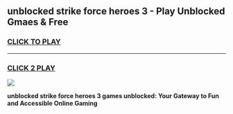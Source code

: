 
## unblocked strike force heroes 3 - Play Unblocked Gmaes & Free
<h3>
<a href="https://news.freeplayer.one?title=unblocked_strike_force_heroes_3&ref=16F">CLICK TO PLAY</a></h3>
<hr>

<h3>
<a href="https://news.freeplayer.one?title=unblocked_strike_force_heroes_3&ref=16F">CLICK 2 PLAY</a>
  
</h3>

<a href="https://news.freeplayer.one?title=unblocked_strike_force_heroes_3&ref=16F/"><img src="https://clearcache.store/games.png"></a>


**unblocked strike force heroes 3 games unblocked: Your Gateway to Fun and Accessible Online Gaming**
